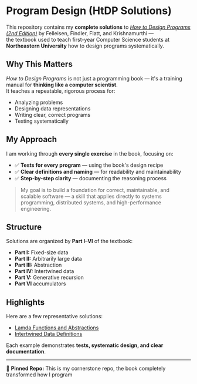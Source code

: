 # Program Design (HtDP Solutions)

This repository contains my **complete solutions** to *[How to Design Programs (2nd Edition)](https://htdp.org/)* by Felleisen, Findler, Flatt, and Krishnamurthi —  
the textbook used to teach first-year Computer Science students at **Northeastern University** how to design programs systematically.

## Why This Matters
*How to Design Programs* is not just a programming book — it's a training manual for **thinking like a computer scientist**.  
It teaches a repeatable, rigorous process for:
- Analyzing problems
- Designing data representations
- Writing clear, correct programs
- Testing systematically

## My Approach
I am working through **every single exercise** in the book, focusing on:
- ✅ **Tests for every program** — using the book's design recipe
- ✅ **Clear definitions and naming** — for readability and maintainability
- ✅ **Step-by-step clarity** — documenting the reasoning process

> My goal is to build a foundation for correct, maintainable, and scalable software — a skill that applies directly to systems programming, distributed systems, and high-performance engineering.

## Structure
Solutions are organized by **Part I–VI** of the textbook:
- **Part I:** Fixed-size data
- **Part II:** Arbitrarily large data
- **Part III:** Abstraction
- **Part IV:** Intertwined data
- **Part V:** Generative recursion
- **Part VI** accumulators

## Highlights
Here are a few representative solutions:
- [Lamda Functions and Abstractions](./part_III/lambda/identity.rkt)  
- [Intertwined Data Definitions](./part_IV/s-expressions/directory_functions.rkt)  

Each example demonstrates **tests, systematic design, and clear documentation**.

---

📌 **Pinned Repo:** This is my cornerstone repo, the book completely transformed how I program
